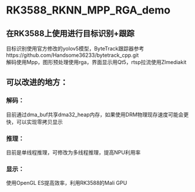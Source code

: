 # RK3588_RKNN_MPP_RGA_demo
## 在RK3588上使用进行目标识别+跟踪  
目标识别使用官方修改的yolov5模型，ByteTrack跟踪器参考https://github.com/Handsome36233/bytetrack_cpp.git  
解码使用Mpp，图形预处理使用rga，界面显示用Qt5，rtsp拉流使用Zlmediakit  
## 可以改进的地方：  
### 解码：  
目前通过dma_buf共享dma32_heap内存，如果使用DRM物理现存速度可能会更快，可以实现零拷贝显示  
### 推理：  
目前是单线程推理，可修改为多线程推理，提高NPU利用率  
### 显示：  
使用OpenGL ES提高效率，利用RK3588的Mali GPU
